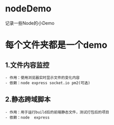# nodeDemo
记录一些Node的小Demo
# 每个文件夹都是一个demo
## 1.文件内容监控
    - 作用：使用浏览器实时显示文件的变化内容
    - 依赖：node express socket.io pm2(可选)
## 2.静态跨域脚本
    - 作用：用于运行build后的前端静态文件，测试打包后的项目
    - 依赖：node  express
